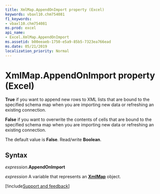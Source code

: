 ```yaml
---
title: XmlMap.AppendOnImport property (Excel)
keywords: vbaxl10.chm754081
f1_keywords:
- vbaxl10.chm754081
ms.prod: excel
api_name:
- Excel.XmlMap.AppendOnImport
ms.assetid: b00eeaeb-1750-e5a9-85b5-7323ea766ead
ms.date: 05/21/2019
localization_priority: Normal
---
```



# XmlMap.AppendOnImport property (Excel)

**True** if you want to append new rows to XML lists that are bound to the specified schema map when you are importing new data or refreshing an existing connection. 

**False** if you want to overwrite the contents of cells that are bound to the specified schema map when you are importing new data or refreshing an existing connection. 

The default value is **False**. Read/write **Boolean**.


## Syntax

_expression_.**AppendOnImport**

_expression_ A variable that represents an **[XmlMap](Excel.XmlMap.md)** object.




[!include[Support and feedback](~/includes/feedback-boilerplate.md)]